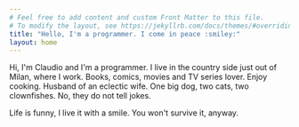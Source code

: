 ```yaml
---
# Feel free to add content and custom Front Matter to this file.
# To modify the layout, see https://jekyllrb.com/docs/themes/#overriding-theme-defaults
title: "Hello, I'm a programmer. I come in peace :smiley:"
layout: home
---
```


<div class="sub-header">

Hi, I'm Claudio and I'm a programmer. I live in the country side just out of
Milan, where I work.
Books, comics, movies and TV series lover. Enjoy cooking.
Husband of an eclectic wife.
One big dog, two cats, two clownfishes. No, they do not tell jokes.

<div class="right">
Life is funny, I live it with a smile. You won't survive it, anyway.
</div>
</div>
